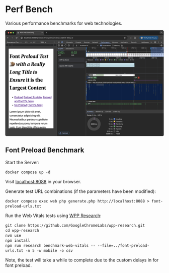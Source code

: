 # Perf Bench

Various performance benchmarks for web technologies.

![Font Preload Benchmark](screenshot.png)

## Font Preload Benchmark

Start the Server:

    docker compose up -d

Visit [localhost:8088](http://localhost:8088) in your browser.

Generate test URL combinations (if the parameters have been modified):

    docker compose exec web php generate.php http://localhost:8088 > font-preload-urls.txt

Run the Web Vitals tests using [WPP Research](https://github.com/GoogleChromeLabs/wpp-research):

    git clone https://github.com/GoogleChromeLabs/wpp-research.git
    cd wpp-research
    nvm use
    npm install
    npm run research benchmark-web-vitals -- --file=../font-preload-urls.txt -n 5 -w mobile -o csv

Note, the test will take a while to complete due to the custom delays in for font preload.